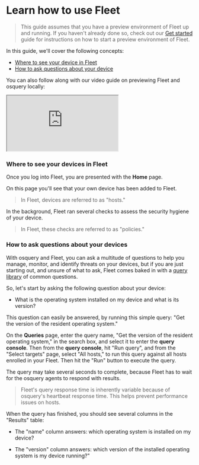 # Learn how to use Fleet

> This guide assumes that you have a preview environment of Fleet up and running. If you haven't already done so, check out our [Get started](https://fleetdm.com/get-started) guide for instructions on how to start a preview environment of Fleet.

In this guide, we'll cover the following concepts:

- [Where to see your device in Fleet](#where-to-see-your-device-in-fleet)
- [How to ask questions about your device](#how-to-ask-questions-about-your-devices)

You can also follow along with our video guide on previewing Fleet and osquery locally:

<div purpose="embedded-content">
   <iframe src="https://www.youtube.com/embed/nE3npSKP0Ek" allowfullscreen></iframe>
</div>

### Where to see your devices in Fleet

Once you log into Fleet, you are presented with the **Home** page.

On this page you'll see that your own device has been added to Fleet.

>In Fleet, devices are referred to as "hosts."

In the background, Fleet ran several checks to assess the security hygiene of your device.

>In Fleet, these checks are referred to as "policies."

### How to ask questions about your devices

With osquery and Fleet, you can ask a multitude of questions to help you manage, monitor, and identify threats on your devices, but if you are just starting out, and unsure of what to ask, Fleet comes baked in with a [query library](https://fleetdm.com/queries) of common questions.

So, let's start by asking the following question about your device:

* What is the operating system installed on my device and what is its version?

This question can easily be answered, by running this simple query: "Get the version of the resident operating system." 

On the **Queries** page, enter the query name, "Get the version of the resident operating system," in the search box, and select it to enter the **query console**. Then from the **query console**, hit "Run query", and from the "Select targets" page, select "All hosts," to run this query against all hosts enrolled in your Fleet. Then hit the "Run" button to execute the query.

The query may take several seconds to complete, because Fleet has to wait for the osquery agents to respond with results.

> Fleet's query response time is inherently variable because of osquery's heartbeat response time. This helps prevent performance issues on hosts.

When the query has finished, you should see several columns in the "Results" table:

- The "name" column answers: which operating system is installed on my device? 

- The "version" column answers: which version of the installed operating system is my device running?"

<meta name="pageOrderInSection" value="100">
